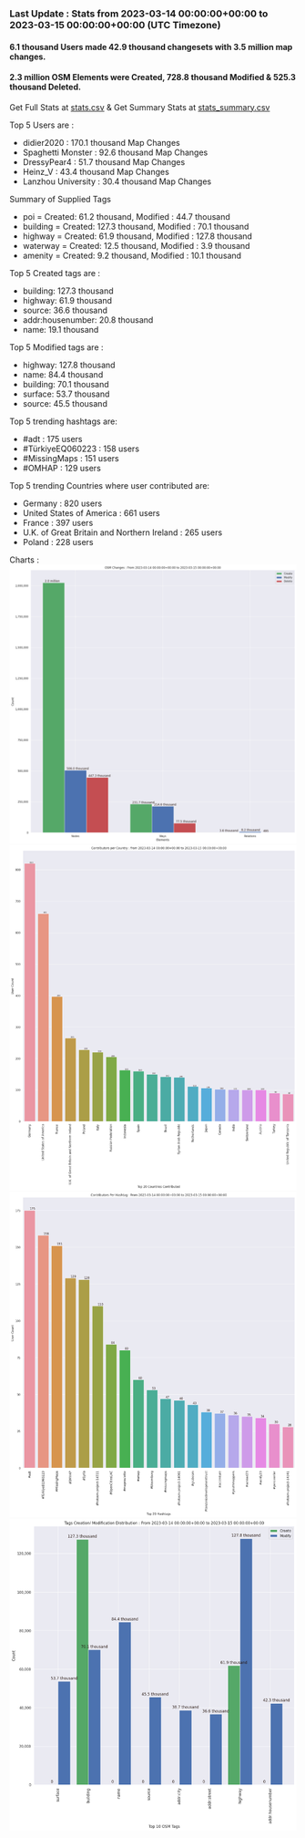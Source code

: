 ### Last Update : Stats from 2023-03-14 00:00:00+00:00 to 2023-03-15 00:00:00+00:00 (UTC Timezone)

#### 6.1 thousand Users made 42.9 thousand changesets with 3.5 million map changes.
#### 2.3 million OSM Elements were Created, 728.8 thousand Modified & 525.3 thousand Deleted.
Get Full Stats at [stats.csv](/stats/Global/Daily/stats.csv)
 & Get Summary Stats at [stats_summary.csv](/stats/Global/Daily/stats_summary.csv)

Top 5 Users are : 
- didier2020 : 170.1 thousand Map Changes
- Spaghetti Monster : 92.6 thousand Map Changes
- DressyPear4 : 51.7 thousand Map Changes
- Heinz_V : 43.4 thousand Map Changes
- Lanzhou University : 30.4 thousand Map Changes

Summary of Supplied Tags
- poi = Created: 61.2 thousand, Modified : 44.7 thousand
- building = Created: 127.3 thousand, Modified : 70.1 thousand
- highway = Created: 61.9 thousand, Modified : 127.8 thousand
- waterway = Created: 12.5 thousand, Modified : 3.9 thousand
- amenity = Created: 9.2 thousand, Modified : 10.1 thousand


Top 5 Created tags are :
- building: 127.3 thousand
- highway: 61.9 thousand
- source: 36.6 thousand
- addr:housenumber: 20.8 thousand
- name: 19.1 thousand


Top 5 Modified tags are :
- highway: 127.8 thousand
- name: 84.4 thousand
- building: 70.1 thousand
- surface: 53.7 thousand
- source: 45.5 thousand


Top 5 trending hashtags are:
- #adt : 175 users
- #TürkiyeEQ060223 : 158 users
- #MissingMaps : 151 users
- #OMHAP : 129 users


Top 5 trending Countries where user contributed are:
- Germany : 820 users
- United States of America : 661 users
- France : 397 users
- U.K. of Great Britain and Northern Ireland : 265 users
- Poland : 228 users


 Charts : 
![Alt text](./stats_osm_changes.png) 
![Alt text](./stats_users_per_country.png) 
![Alt text](./stats_users_per_hashtag.png) 
![Alt text](./stats_tags.png) 
